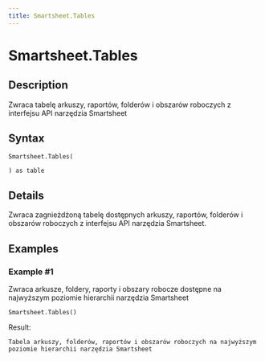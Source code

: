 ```yaml
---
title: Smartsheet.Tables
---
```


# Smartsheet.Tables


## Description

Zwraca tabelę arkuszy, raportów, folderów i obszarów roboczych z interfejsu API narzędzia Smartsheet


## Syntax

```powerquery
Smartsheet.Tables(

) as table
```


## Details

Zwraca zagnieżdżoną tabelę dostępnych arkuszy, raportów, folderów i obszarów roboczych z interfejsu API narzędzia Smartsheet.


## Examples

### Example #1 
Zwraca arkusze, foldery, raporty i obszary robocze dostępne na najwyższym poziomie hierarchii narzędzia Smartsheet
```powerquery
Smartsheet.Tables()
```

Result: 
```powerquery
Tabela arkuszy, folderów, raportów i obszarów roboczych na najwyższym poziomie hierarchii narzędzia Smartsheet
```



